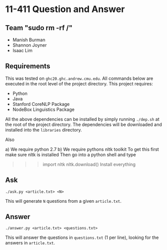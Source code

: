 11-411 Question and Answer
========

Team "sudo rm -rf /"
--------------------
- Manish Burman
- Shannon Joyner
- Isaac Lim

Requirements
------------
This was tested on `ghc20.ghc.andrew.cmu.edu`. All commands below are executed in the root
level of the project directory. This project requires:

- Python
- Java
- Stanford CoreNLP Package
- NodeBox Linguistics Package

All the above dependencies can be installed by simply running `./dep.sh` at the root of the project directory. The dependencies will be downloaded and installed into the `libraries` directory.

Also

a) We require python 2.7
b) We require pythons nltk toolkit
To get this first make sure nltk is installed 
Then go into a python shell and type
>>> import nltk
>>> nltk.download()
  Install everything

Ask
---
`./ask.py <article.txt> <N>`

This will generate `N` questions from a given `article.txt`.

Answer
------
`./answer.py <article.txt> <questions.txt>`

This will answer the questions in `questions.txt` (1 per line), looking for the answers in `article.txt`.
